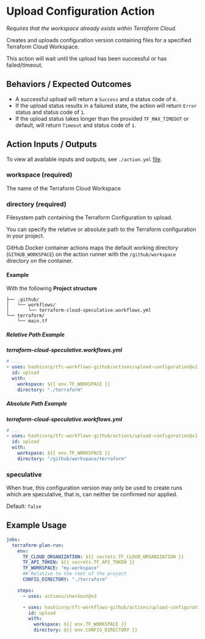 # Upload Configuration Action

*Requires that the workspace already exists within Terraform Cloud.*

Creates and uploads configuration version containing files for a specified Terraform Cloud Workspace.

This action will wait until the upload has been successful or has failed/timeout.

## Behaviors / Expected Outcomes
* A successful upload will return a `Success` and a status code of `0`.
* If the upload status results in a failured state, the action will return `Error` status and status code of `1`.
* If the upload status takes longer than the provided `TF_MAX_TIMEOUT` or default, will return `Timeout` and status code of `1`.

## Action Inputs / Outputs

To view all available inputs and outputs, see `./action.yml` [file](./action.yml).

### workspace (required)

The name of the Terraform Cloud Workspace

### directory (required)

Filesystem path containing the Terraform Configuration to upload.

You can specify the relative or absolute path to the Terraform configuration in your project.

GitHub Docker container actions maps the default working directory (`GITHUB_WORKSPACE`) on the action runner with the `/github/workspace` directory on the container.


#### Example
With the following **Project structure**

```
├── .github/
│   └── workflows/
│       └── terraform-cloud-speculative.workflows.yml
└── terraform/
    └── main.tf
```

##### Relative Path Example

***terraform-cloud-speculative.workflows.yml***
```yml
# ...
- uses: hashicorp/tfc-workflows-github/actions/upload-configuration@v1.0.4
  id: upload
  with:
    workspace: ${{ env.TF_WORKSPACE }}
    directory: "./terraform"
```

##### Absolute Path Example

***terraform-cloud-speculative.workflows.yml***
```yml
# ...
- uses: hashicorp/tfc-workflows-github/actions/upload-configuration@v1.0.4
  id: upload
  with:
    workspace: ${{ env.TF_WORKSPACE }}
    directory: "/github/workspace/terraform"
```

### speculative

When true, this configuration version may only be used to create runs which are speculative, that is, can neither be confirmed nor applied.

Default: `false`

## Example Usage

```yml
jobs:
  terraform-plan-run:
    env:
      TF_CLOUD_ORGANIZATION: ${{ secrets.TF_CLOUD_ORGANIZATION }}
      TF_API_TOKEN: ${{ secrets.TF_API_TOKEN }}
      TF_WORKSPACE: "my-workspace"
      ## Relative to the root of the project
      CONFIG_DIRECTORY: "./terraform"

    steps:
      - uses: actions/checkout@v3

      - uses: hashicorp/tfc-workflows-github/actions/upload-configuration@v1.0.4
        id: upload
        with:
          workspace: ${{ env.TF_WORKSPACE }}
          directory: ${{ env.CONFIG_DIRECTORY }}
```
